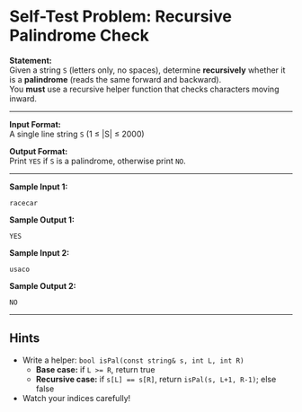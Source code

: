 # Self-Test Problem: Recursive Palindrome Check

**Statement:**  
Given a string `S` (letters only, no spaces), determine **recursively** whether it is a **palindrome** (reads the same forward and backward).  
You **must** use a recursive helper function that checks characters moving inward.

---

**Input Format:**  
A single line string `S` (1 ≤ |S| ≤ 2000)

**Output Format:**  
Print `YES` if `S` is a palindrome, otherwise print `NO`.

---

**Sample Input 1:**
```
racecar
```

**Sample Output 1:**
```
YES
```

**Sample Input 2:**
```
usaco
```

**Sample Output 2:**
```
NO
```

---

## Hints
- Write a helper: `bool isPal(const string& s, int L, int R)`
  - **Base case:** if `L >= R`, return true
  - **Recursive case:** if `s[L] == s[R]`, return `isPal(s, L+1, R-1)`; else false
- Watch your indices carefully!
